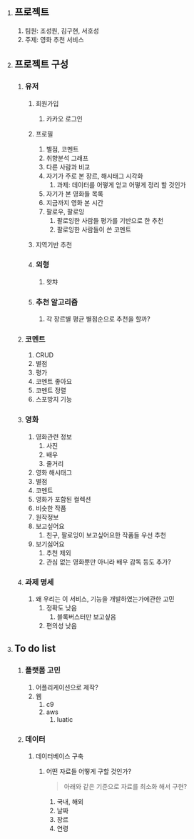 1. ## 프로젝트

   1. 팀원: 조성원, 김구현, 서호성
   2. 주제: 영화 추천 서비스

2. ## 프로젝트 구성

   1. ### 유저

      1. 회원가입

         1. 카카오 로그인

      2. 프로필

         1. 별점, 코멘트
         2. 취향분석 그래프
         3. 다른 사람과 비교
         4. 자기가 주로 본 장르, 해시태그 시각화
            1. 과제: 데이터를 어떻게 얻고 어떻게 정리 할 것인가
         5. 자기가 본 영화들 목록
         6. 지금까지 영화 본 시간
         7. 팔로우, 팔로잉
            1. 팔로잉한 사람들 평가를 기반으로 한 추천
            2. 팔로잉한 사람들이 쓴 코멘트

      3. 지역기반 추천

      4. ### 외형

         1. 왓챠

      5. ### 추천 알고리즘

         1. 각 장르별 평균 별점순으로 추천을 할까?

   2. ### 코멘트

      1. CRUD
      2. 별점
      3. 평가
      4. 코멘트 좋아요
      5. 코멘트 정렬
      6. 스포방지 기능

   3. ### 영화

      1. 영화관련 정보
         1. 사진
         2. 배우
         3. 줄거리
      2. 영화 해시태그
      3. 별점
      4. 코멘트
      5. 영화가 포함된 컬렉션
      6. 비슷한 작품
      7. 원작정보
      8. 보고싶어요
         1. 친구, 팔로잉이 보고싶어요한 작품들 우선 추천
      9. 보기싫어요
         1. 추천 제외
         2. 관심 없는 영화뿐만 아니라 배우 감독 등도 추가?

   4. ### 과제 명세

      1. 왜 우리는 이 서비스, 기능을 개발하였는가에관한 고민
         1. 정확도 낮음
            1. 블록버스터만 보고싶음
         2. 편의성 낮음

3. ## To do list

   1. ### 플랫폼 고민

      1. 어플리케이션으로 제작?
      2. 웹
         1. c9
         2. aws
            1. luatic

   2. ### 데이터

      1. 데이터베이스 구축

         1. 어떤 자료들 어떻게 구할 것인가?

            > 아래와 같은 기준으로 자료를 최소화 해서 구현?

            1. 국내, 해외
            2. 날짜
            3. 장르
            4. 연령